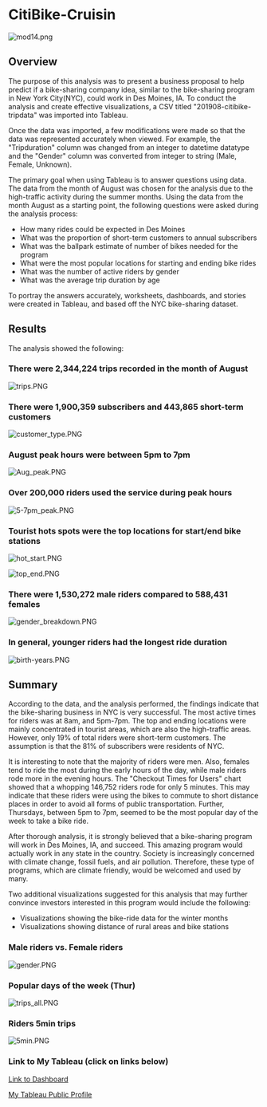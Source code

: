 # CitiBike-Cruisin
![mod14.png](PNGs/mod14.png)

## Overview

The purpose of this analysis was to present a business proposal to help predict if a bike-sharing company idea, similar to the bike-sharing program in New York City(NYC), could work in Des Moines, IA. To conduct the analysis and create effective visualizations, a CSV titled "201908-citibike-tripdata" was imported into Tableau. 

Once the data was imported, a few modifications were made so that the data was represented accurately when viewed. For example, the "Tripduration" column was changed from an integer to datetime datatype and the "Gender" column was converted from integer to string (Male, Female, Unknown).

The primary goal when using Tableau is to answer questions using data. The data from the month of August was chosen for the analysis due to the high-traffic activity during the summer months. Using the data from the month August as a starting point, the following questions were asked during the analysis process:

- How many rides could be expected in Des Moines
- What was the proportion of short-term customers to annual subscribers
- What was the ballpark estimate of number of bikes needed for the program
- What were the most popular locations for starting and ending bike rides 
- What was the number of active riders by gender
- What was the average trip duration by age

To portray the answers accurately,  worksheets, dashboards, and stories were created in Tableau, and based off the NYC bike-sharing dataset. 


## Results

The analysis showed the following:

### There were 2,344,224 trips recorded in the month of August 
![trips.PNG](PNGs/trips.png)

### There were 1,900,359 subscribers and 443,865 short-term customers
![customer_type.PNG](PNGs/customer_type.png)

### August peak hours were between 5pm to 7pm
![Aug_peak.PNG](PNGs/Aug_peak.png)

### Over 200,000 riders used the service during peak hours
![5-7pm_peak.PNG](PNGs/5-7pm_peak.png)

### Tourist hots spots were the top locations for start/end bike stations
![hot_start.PNG](PNGs/hot_start.png)

![top_end.PNG](PNGs/top_end.png)

### There were 1,530,272 male riders compared to 588,431 females
![gender_breakdown.PNG](PNGs/gender_breakdown.png)

### In general, younger riders had the longest ride duration
![birth-years.PNG](PNGs/birth_years.png)


## Summary

According to the data, and the analysis performed, the findings indicate that the bike-sharing business in NYC is very successful. The most active times for riders was at 8am, and 5pm-7pm. The top and ending locations were mainly concentrated in tourist areas, which are also the high-traffic areas. However, only 19% of total riders were short-term customers. The assumption is that the 81% of subscribers were residents of NYC. 

It is interesting to note that the majority of riders were men. Also, females tend to ride the most during the early hours of the day, while male riders rode more in the evening hours. The "Checkout Times for Users" chart showed that a whopping 146,752 riders rode for only 5 minutes. This may indicate that these riders were using the bikes to commute to short distance places in order to avoid all forms of public transportation. Further, Thursdays, between 5pm to 7pm, seemed to be the most popular day of the week to take a bike ride. 

After thorough analysis, it is strongly believed that a bike-sharing program will work in Des Moines, IA, and succeed. This amazing program would actually work in any state in the country. Society is increasingly concerned with climate change, fossil fuels, and air pollution. Therefore, these type of programs, which are climate friendly, would be welcomed and used by many. 

Two additional visualizations suggested for this analysis that may further convince investors interested in this program would include the following:

- Visualizations showing the bike-ride data for the winter months
- Visualizations showing distance of rural areas and bike stations

### Male riders vs. Female riders
![gender.PNG](PNGs/gender.png)

### Popular days of the week (Thur)
![trips_all.PNG](PNGs/trips_all.png)

### Riders 5min trips
![5min.PNG](PNGs/5min.png)


### Link to My Tableau (click on links below)

[Link to Dashboard](https://public.tableau.com/profile/jacqueline.esbri#!/vizhome/Book2_16215297860780/CitiBike "Link to Dashboard")

[My Tableau Public Profile](https://public.tableau.com/profile/jacqueline.esbri#!/ "My Tableau Public Profile")